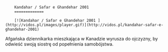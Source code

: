 
        Kandahar / Safar e Ghandehar 2001 
        =============
        
        [![Kandahar / Safar e Ghandehar 2001 ](http://vidos.pl/images/player.gif)](http://vidos.pl/kandahar-safar-e-ghandehar-2001)
        
        
 Afgańska dziennikarka mieszkająca w Kanadzie wyrusza do ojczyzny, by odwieść swoją siostrę od popełnienia samobójstwa.
    